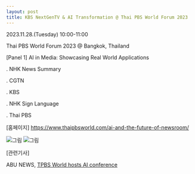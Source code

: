 ```yaml
---
layout: post
title: KBS NextGenTV & AI Transformation @ Thai PBS World Forum 2023
---
```



2023.11.28.(Tuesday) 10:00-11:00

Thai PBS World Forum 2023 @ Bangkok, Thailand

[Panel 1] AI in Media: Showcasing Real World Applications

  . NHK News Summary

  . CGTN

  . KBS

  . NHK Sign Language 

  . Thai PBS 



[홈페이지] https://www.thaipbsworld.com/ai-and-the-future-of-newsroom/

![그림](/images/Thai_PBS_Forum_2023_1.jpg)
![그림](/images/Thai_PBS_Forum_2023_2.jpg)


[관련기사]

ABU NEWS, [TPBS World hosts AI conference](https://www.abu.org.my/2023/12/01/tpbs-world-hosts-ai-conference/)
